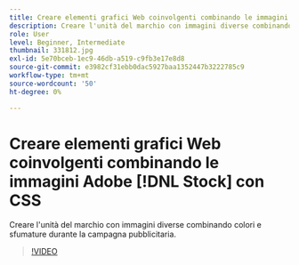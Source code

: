 ```yaml
---
title: Creare elementi grafici Web coinvolgenti combinando le immagini Adobe [!DNL Stock] con CSS
description: Creare l'unità del marchio con immagini diverse combinando colori e sfumature nella campagna pubblicitaria
role: User
level: Beginner, Intermediate
thumbnail: 331812.jpg
exl-id: 5e70bceb-1ec9-46db-a519-c9fb3e17e8d8
source-git-commit: e3982cf31ebb0dac5927baa1352447b3222785c9
workflow-type: tm+mt
source-wordcount: '50'
ht-degree: 0%

---
```


# Creare elementi grafici Web coinvolgenti combinando le immagini Adobe [!DNL Stock] con CSS

Creare l&#39;unità del marchio con immagini diverse combinando colori e sfumature durante la campagna pubblicitaria.

>[!VIDEO](https://video.tv.adobe.com/v/331812?hidetitle=true)

